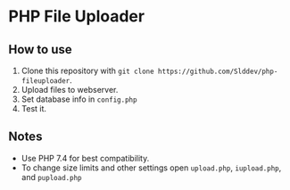 # PHP File Uploader

## How to use

1. Clone this repository with `git clone https://github.com/Slddev/php-fileuploader`.
2. Upload files to webserver.
3. Set database info in `config.php`
4. Test it.

## Notes

- Use PHP 7.4 for best compatibility.
- To change size limits and other settings open `upload.php`, `iupload.php`, and `pupload.php` 
